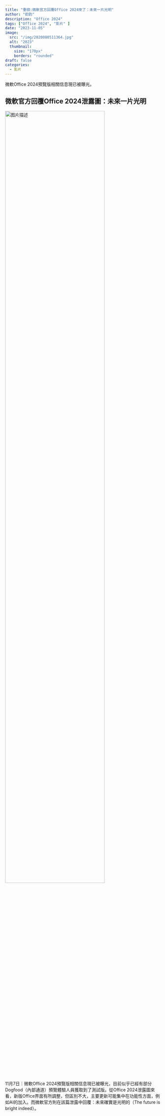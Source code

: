 ```yaml
---
title: "重磅:微軟官方回覆Office 2024來了：未來一片光明"
author: "鈞鈞"
description: "Office 2024"
tags: ["Office 2024", "影片" ]
date: "2023-11-05"
image:
  src: "/img/2020080511364.jpg"
  alt: "2023"
  thumbnail:
    size: "170px"
    borders: "rounded"
draft: false
categories:
  - 影片
---
```


微軟Office 2024預覽版相關信息現已被曝光。
<!--more-->

## **微軟官方回覆Office 2024泄露圖：未來一片光明**

<a href="/img/2020080511364.jpg " data-lightbox="image-1" data-title="我的图片">
    <img src="/img/2020080511364.jpg " width="80%" alt="图片描述">
</a>

11月7日｜微軟Office 2024預覽版相關信息現已被曝光，目前似乎已經有部分Dogfood（內部通道）預覽體驗人員獲取到了測試版。從Office 2024泄露圖來看，新版Office界面有所調整，但區別不大，主要更新可能集中在功能性方面，例如AI的加入。而微軟官方則在該篇泄露中回覆：未來確實是光明的（The future is bright indeed）。